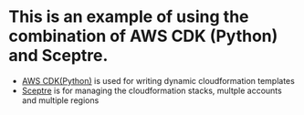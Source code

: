# This is an example of using the combination of AWS CDK (Python) and Sceptre.

- [AWS CDK(Python)](https://docs.aws.amazon.com/cdk) is used for writing dynamic cloudformation templates
- [Sceptre](https://github.com/Sceptre/sceptre) is for managing the cloudformation stacks, multple accounts and multiple regions
